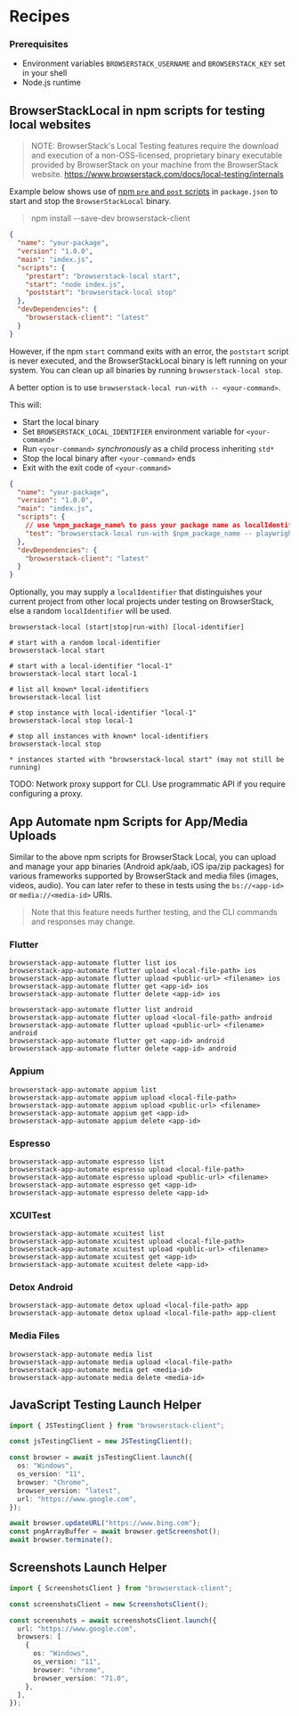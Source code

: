 # Recipes

### Prerequisites
* Environment variables `BROWSERSTACK_USERNAME` and `BROWSERSTACK_KEY` set in your shell
* Node.js runtime

## BrowserStackLocal in npm scripts for testing local websites

> NOTE: BrowserStack's Local Testing features require the download and execution of a non-OSS-licensed, proprietary binary executable provided by BrowserStack on your machine from the BrowserStack website. https://www.browserstack.com/docs/local-testing/internals

Example below shows use of [npm `pre` and `post` scripts](https://docs.npmjs.com/cli/v10/using-npm/scripts#pre--post-scripts) in `package.json` to start and stop the `BrowserStackLocal` binary.

> npm install --save-dev browserstack-client

```json
{
  "name": "your-package",
  "version": "1.0.0",
  "main": "index.js",
  "scripts": {
    "prestart": "browserstack-local start",
    "start": "node index.js",
    "poststart": "browserstack-local stop"
  },
  "devDependencies": {
    "browserstack-client": "latest"
  }
}

```

However, if the npm `start` command exits with an error, the `poststart` script is never executed, and the BrowserStackLocal binary is left running on your system. You can clean up all binaries by running `browserstack-local stop`.

A better option is to use `browserstack-local run-with -- <your-command>`.

This will:
- Start the local binary
- Set `BROWSERSTACK_LOCAL_IDENTIFIER` environment variable for `<your-command>`
- Run `<your-command>` _synchronously_ as a child process inheriting `std*`
- Stop the local binary after `<your-command>` ends
- Exit with the exit code of `<your-command>`

```json
{
  "name": "your-package",
  "version": "1.0.0",
  "main": "index.js",
  "scripts": {
    // use %npm_package_name% to pass your package name as localIdentifier on Windows
    "test": "browserstack-local run-with $npm_package_name -- playwright test",
  },
  "devDependencies": {
    "browserstack-client": "latest"
  }
}
```

Optionally, you may supply a `localIdentifier` that distinguishes your current project from other local projects under testing on BrowserStack, else a random `localIdentifier` will be used.

`browserstack-local (start|stop|run-with) [local-identifier]`


```
# start with a random local-identifier
browserstack-local start

# start with a local-identifier "local-1"
browserstack-local start local-1

# list all known* local-identifiers
browserstack-local list

# stop instance with local-identifier "local-1"
browserstack-local stop local-1

# stop all instances with known* local-identifiers
browserstack-local stop

* instances started with "browserstack-local start" (may not still be running)
```

TODO: Network proxy support for CLI. Use programmatic API if you require configuring a proxy.


## App Automate npm Scripts for App/Media Uploads

Similar to the above npm scripts for BrowserStack Local, you can upload and manage your app binaries (Android apk/aab, iOS ipa/zip packages) for various frameworks supported by BrowserStack and media files (images, videos, audio). You can later refer to these in tests using the `bs://<app-id>` or `media://<media-id>` URIs.

> Note that this feature needs further testing, and the CLI commands and responses may change.


### Flutter
```
browserstack-app-automate flutter list ios
browserstack-app-automate flutter upload <local-file-path> ios
browserstack-app-automate flutter upload <public-url> <filename> ios
browserstack-app-automate flutter get <app-id> ios
browserstack-app-automate flutter delete <app-id> ios

browserstack-app-automate flutter list android
browserstack-app-automate flutter upload <local-file-path> android
browserstack-app-automate flutter upload <public-url> <filename> android
browserstack-app-automate flutter get <app-id> android
browserstack-app-automate flutter delete <app-id> android
```

### Appium
```
browserstack-app-automate appium list
browserstack-app-automate appium upload <local-file-path>
browserstack-app-automate appium upload <public-url> <filename>
browserstack-app-automate appium get <app-id>
browserstack-app-automate appium delete <app-id>
```

### Espresso
```
browserstack-app-automate espresso list
browserstack-app-automate espresso upload <local-file-path>
browserstack-app-automate espresso upload <public-url> <filename>
browserstack-app-automate espresso get <app-id>
browserstack-app-automate espresso delete <app-id>
```

### XCUITest
```
browserstack-app-automate xcuitest list
browserstack-app-automate xcuitest upload <local-file-path>
browserstack-app-automate xcuitest upload <public-url> <filename>
browserstack-app-automate xcuitest get <app-id>
browserstack-app-automate xcuitest delete <app-id>
```

### Detox Android
```
browserstack-app-automate detox upload <local-file-path> app
browserstack-app-automate detox upload <local-file-path> app-client
```

### Media Files
```
browserstack-app-automate media list
browserstack-app-automate media upload <local-file-path>
browserstack-app-automate media get <media-id>
browserstack-app-automate media delete <media-id>
```


## JavaScript Testing Launch Helper

```ts
import { JSTestingClient } from "browserstack-client";

const jsTestingClient = new JSTestingClient();

const browser = await jsTestingClient.launch({
  os: "Windows",
  os_version: "11",
  browser: "Chrome",
  browser_version: "latest",
  url: "https://www.google.com",
});

await browser.updateURL("https://www.bing.com");
const pngArrayBuffer = await browser.getScreenshot();
await browser.terminate();
```


## Screenshots Launch Helper

```ts
import { ScreenshotsClient } from "browserstack-client";

const screenshotsClient = new ScreenshotsClient();

const screenshots = await screenshotsClient.launch({
  url: "https://www.google.com",
  browsers: [
    {
      os: "Windows",
      os_version: "11",
      browser: "chrome",
      browser_version: "71.0",
    },
  ],
});
```